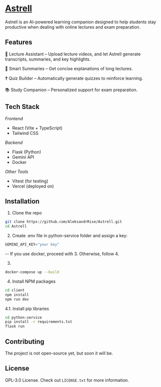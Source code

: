 # [Astrell](https://www.astrell.net)

Astrell is an AI-powered learning companion designed to help students stay productive when dealing with online lectures and exam preparation.

## Features

🎥 Lecture Assistant – Upload lecture videos, and let Astrell generate transcripts, summaries, and key highlights.

📝 Smart Summaries – Get concise explanations of long lectures.

❓ Quiz Builder – Automatically generate quizzes to reinforce learning.

📚 Study Companion – Personalized support for exam preparation.

## Tech Stack

*Frontend*
- React (Vite + TypeScript)
- Tailwind CSS

*Backend*
- Flask (Python)
- Gemini API
- Docker

*Other Tools*
- Vitest (for testing)
- Vercel (deployed on)

## Installation
1. Clone the repo
```sh
git clone https://github.com/AleksandrRise/Astrell.git
cd Astrell
```

2. Create .env file in python-service folder and assign a key:
```js
GEMINI_API_KEY="your key"
```

-- If you use docker, proceed with 3. Otherwise, follow 4.

3.
```sh
docker-compose up --build
```

4. Install NPM packages
```sh
cd client
npm install
npm run dev
```

4.1. Install pip libraries
```sh
cd python-service
pip install -r requirements.txt
flask run
```

## Contributing
The project is not open-source yet, but soon it will be.

## License
GPL-3.0 License. Check out `LICENSE.txt` for more information.
